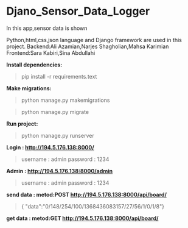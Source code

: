 # Djano_Sensor_Data_Logger
In this app,sensor data is shown

Python,html,css,json language and Django framework are used in this project.
Backend:Ali Azamian,Narjes Shagholian,Mahsa Karimian
Frontend:Sara Kabiri,Sina Abdullahi

**Install dependencies:**

> pip install -r requirements.text

**Make migrations:**

> python manage.py makemigrations

> python manage.py migrate

**Run project:**
> python manage.py runserver

**Login : http://194.5.176.138:8000/**
>username : admin
>password : 1234

**Admin : http://194.5.176.138:8000/admin**
>username : admin
>password : 1234

**send data : metod:POST  http://194.5.176.138:8000/api/board/**
>{ "data":"0/148/254/100/1368436083157/27/56/1/0/1/8"}

**get data : metod:GET http://194.5.176.138:8000/api/board/**
